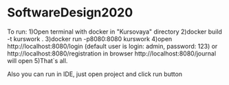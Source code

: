 # SoftwareDesign2020
To run:
1)Open terminal with docker in "Kursovaya" directory
2)docker build -t kurswork .
3)docker run -p8080:8080 kurswork
4)open http://localhost:8080/login (default user is login: admin, password: 123) or http://localhost:8080/registration in browser
http://localhost:8080/journal will open
5)That`s all.

Also you can run in IDE, just open project and click run button


